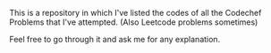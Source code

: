This is a repository in which I've listed the codes of all the Codechef Problems that I've attempted. (Also Leetcode problems sometimes)

Feel free to go through it and ask me for any explanation.
